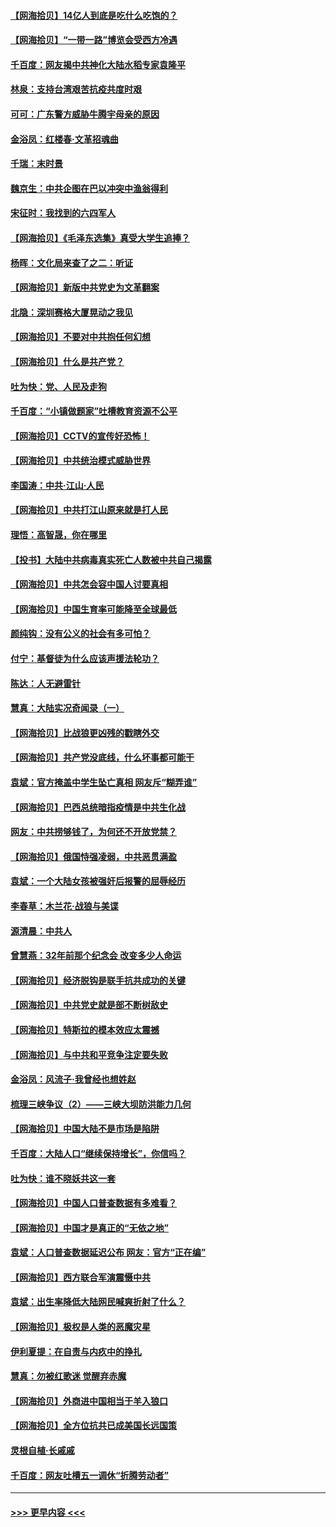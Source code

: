 #### [【网海拾贝】14亿人到底是吃什么吃饱的？](../pages/nsc993/n12974125.md?t=05252354) 
#### [【网海拾贝】“一带一路”博览会受西方冷遇](../pages/nsc993/n12971787.md?t=05252354) 
#### [千百度：网友揭中共神化大陆水稻专家袁隆平](../pages/nsc993/n12971733.md?t=05252354) 
#### [林泉：支持台湾艰苦抗疫共度时艰](../pages/nsc993/n12971350.md?t=05252354) 
#### [可可：广东警方威胁牛腾宇母亲的原因](../pages/nsc993/n12971100.md?t=05252354) 
#### [金浴凤：红楼春·文革招魂曲](../pages/nsc993/n12970354.md?t=05252354) 
#### [千瑞：末时景](../pages/nsc993/n12970337.md?t=05252354) 
#### [魏京生：中共企图在巴以冲突中渔翁得利](../pages/nsc993/n12970286.md?t=05252354) 
#### [宋征时：我找到的六四军人](../pages/nsc993/n12970213.md?t=05252354) 
#### [【网海拾贝】《毛泽东选集》真受大学生追捧？](../pages/nsc993/n12968779.md?t=05252354) 
#### [杨晖：文化局来查了之二：听证](../pages/nsc993/n12966528.md?t=05252354) 
#### [【网海拾贝】新版中共党史为文革翻案](../pages/nsc993/n12967526.md?t=05252354) 
#### [北隐：深圳赛格大厦晃动之我见](../pages/nsc993/n12967393.md?t=05252354) 
#### [【网海拾贝】不要对中共抱任何幻想](../pages/nsc993/n12965222.md?t=05252354) 
#### [【网海拾贝】什么是共产党？](../pages/nsc993/n12962781.md?t=05252354) 
#### [吐为快：党、人民及走狗](../pages/nsc993/n12962747.md?t=05252354) 
#### [千百度：“小镇做题家”吐槽教育资源不公平](../pages/nsc993/n12962705.md?t=05252354) 
#### [【网海拾贝】CCTV的宣传好恐怖！](../pages/nsc993/n12959984.md?t=05252354) 
#### [【网海拾贝】中共统治模式威胁世界](../pages/nsc993/n12957622.md?t=05252354) 
#### [李国涛：中共‧江山‧人民](../pages/nsc993/n12957502.md?t=05252354) 
#### [【网海拾贝】中共打江山原来就是打人民](../pages/nsc993/n12954345.md?t=05252354) 
#### [理悟：高智晟，你在哪里](../pages/nsc993/n12953115.md?t=05252354) 
#### [【投书】大陆中共病毒真实死亡人数被中共自己揭露](../pages/nsc993/n12953050.md?t=05252354) 
#### [【网海拾贝】中共怎会容中国人讨要真相](../pages/nsc993/n12952161.md?t=05252354) 
#### [【网海拾贝】中国生育率可能降至全球最低](../pages/nsc993/n12948793.md?t=05252354) 
#### [颜纯钩：没有公义的社会有多可怕？](../pages/nsc993/n12947626.md?t=05252354) 
#### [付宁：基督徒为什么应该声援法轮功？](../pages/nsc993/n12947233.md?t=05252354) 
#### [陈达：人无避雷针](../pages/nsc993/n12947098.md?t=05252354) 
#### [慧真：大陆实况奇闻录（一）](../pages/nsc993/n12945811.md?t=05252354) 
#### [【网海拾贝】比战狼更凶残的戳瞎外交](../pages/nsc993/n12945717.md?t=05252354) 
#### [【网海拾贝】共产党没底线，什么坏事都可能干](../pages/nsc993/n12942090.md?t=05252354) 
#### [袁斌：官方掩盖中学生坠亡真相 网友斥“糊弄谁”](../pages/nsc993/n12942029.md?t=05252354) 
#### [【网海拾贝】巴西总统暗指疫情是中共生化战](../pages/nsc993/n12938999.md?t=05252354) 
#### [网友：中共捞够钱了，为何还不开放党禁？](../pages/nsc993/n12938952.md?t=05252354) 
#### [【网海拾贝】俄国恃强凌弱，中共恶贯满盈](../pages/nsc993/n12936626.md?t=05252354) 
#### [袁斌：一个大陆女孩被强奸后报警的屈辱经历](../pages/nsc993/n12936547.md?t=05252354) 
#### [李春草：木兰花·战狼与美谍](../pages/nsc993/n12935995.md?t=05252354) 
#### [源清晨：中共人](../pages/nsc993/n12935589.md?t=05252354) 
#### [曾慧燕：32年前那个纪念会 改变多少人命运](../pages/nsc993/n12934233.md?t=05252354) 
#### [【网海拾贝】经济脱钩是联手抗共成功的关键](../pages/nsc993/n12934176.md?t=05252354) 
#### [【网海拾贝】中共党史就是部不断树敌史](../pages/nsc993/n12932844.md?t=05252354) 
#### [【网海拾贝】特斯拉的模本效应太震撼](../pages/nsc993/n12925626.md?t=05252354) 
#### [【网海拾贝】与中共和平竞争注定要失败](../pages/nsc993/n12923326.md?t=05252354) 
#### [金浴凤：风流子‧我曾经也想姓赵](../pages/nsc993/n12920911.md?t=05252354) 
#### [梳理三峡争议（2）——三峡大坝防洪能力几何](../pages/nsc993/n12920173.md?t=05252354) 
#### [【网海拾贝】中国大陆不是市场是陷阱](../pages/nsc993/n12920143.md?t=05252354) 
#### [千百度：大陆人口“继续保持增长”，你信吗？](../pages/nsc993/n12918946.md?t=05252354) 
#### [吐为快：谁不晓妖共这一套](../pages/nsc993/n12918941.md?t=05252354) 
#### [【网海拾贝】中国人口普查数据有多难看？](../pages/nsc993/n12917822.md?t=05252354) 
#### [【网海拾贝】中国才是真正的“无依之地”](../pages/nsc993/n12915845.md?t=05252354) 
#### [袁斌：人口普查数据延迟公布 网友：官方“正在编”](../pages/nsc993/n12915748.md?t=05252354) 
#### [【网海拾贝】西方联合军演震慑中共](../pages/nsc993/n12913466.md?t=05252354) 
#### [袁斌：出生率降低大陆网民喊爽折射了什么？](../pages/nsc993/n12913365.md?t=05252354) 
#### [【网海拾贝】极权是人类的恶魔灾星](../pages/nsc993/n12910697.md?t=05252354) 
#### [伊利夏提：在自责与内疚中的挣扎](../pages/nsc993/n12910493.md?t=05252354) 
#### [慧真：勿被红歌迷 觉醒弃赤魔](../pages/nsc993/n12910485.md?t=05252354) 
#### [【网海拾贝】外商进中国相当于羊入狼口](../pages/nsc993/n12908274.md?t=05252354) 
#### [【网海拾贝】全方位抗共已成美国长远国策](../pages/nsc993/n12906878.md?t=05252354) 
#### [灵根自植‧长戚戚](../pages/nsc993/n12905585.md?t=05252354) 
#### [千百度：网友吐槽五一调休“折腾劳动者”](../pages/nsc993/n12905934.md?t=05252354) 

----
#### [ >>> 更早内容 <<< ](../indexes/nsc993-earlier.md)
